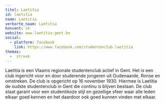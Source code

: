 ```yaml
---
titel: Laetitia
id: laetitia
naam: Laetitia
verkorte_naam: Laetitia
konvent: sk
website: www.laetitia-gent.be
social:
  - platform: facebook
    link: https://www.facebook.com/studentenclub.laetitia
themas:
  -  streek
---
```

Laetitia is een Vlaams regionale studentenclub actief in Gent. 
Het is een club ingericht voor en door studerende jongeren uit Oudenaarde, Ronse en omstreken. 
De club is opgericht op 16 november 1930.  Hiermee is Laetitia de oudste studentenclub in Gent die continu is blijven bestaan.
De club staat garant voor een studentikoze stijl en gezellige sfeer waar alle leden elkaar goed kennen en het daardoor ook goed kunnen vinden met elkaar. 

